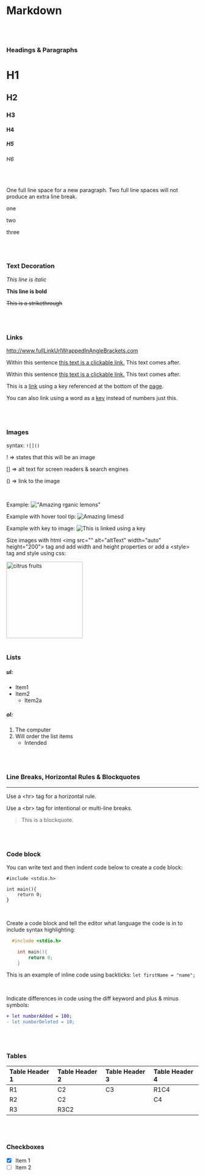 # Markdown

<br>
<br>

### Headings & Paragraphs

# H1
## H2
### H3
#### H4
##### H5
###### H6  

<br>

One full line space for a new paragraph. Two full line spaces will not produce an extra line break.

one

two

three

<br>
<br>

### Text Decoration

_This line is italic_

**This line is bold**

~~This is a strikethrough~~

<br>
<br>

### Links

<http://www.fullLinkUrlWrappedInAngleBrackets.com>

Within this sentence [this text is a clickable link.](http://www.clickingOnTextLinkLeadsToThisUrl.com) This text comes after.

Within this sentence [this text is a clickable link.](http://www.clickingOnTextLinkLeadsToThisUrl.com "This add an optional hover title tag") This text comes after.

This is a [link][1] using a key referenced at the bottom of the [page][1].

You can also link using a word as a [key][key] instead of numbers just this.

[1]: http://www.numberLinkKey.com
[key]: http://www.wordLinkKey.com

<br>
<br>

### Images
syntax: `![]()`
<br>

! => states that this will be an image

[] => alt text for screen readers & search engines

() => link to the image

<br>

Example: 
!["Amazing rganic lemons"](https://images.unsplash.com/photo-1605185189315-fc269c231e41?ixlib=rb-4.0.3&ixid=MnwxMjA3fDB8MHxwaG90by1wYWdlfHx8fGVufDB8fHx8&auto=format&fit=crop&w=2070&q=80)

Example with hover tool tip:
![Amazing limesd](https://images.unsplash.com/photo-1583777731160-5abdc2fd7ab3?ixlib=rb-4.0.3&ixid=MnwxMjA3fDB8MHxwaG90by1wYWdlfHx8fGVufDB8fHx8&auto=format&fit=crop&w=1974&q=80 "Great limes")

Example with key to image:
![This is linked using a key][image_1]

[image_1]: https://images.unsplash.com/photo-1597714026720-8f74c62310ba?ixlib=rb-4.0.3&ixid=MnwxMjA3fDB8MHxwaG90by1wYWdlfHx8fGVufDB8fHx8&auto=format&fit=crop&w=2070&q=80 "hover"

Size images with html \<img src="" alt="altText" width="auto" height="200"> tag and add width and height properties or add a \<style> tag and style using css:

<img src="https://images.unsplash.com/photo-1667733024906-8e94057d7ec8?ixlib=rb-4.0.3&ixid=MnwxMjA3fDB8MHxwaG90by1wYWdlfHx8fGVufDB8fHx8&auto=format&fit=crop&w=2070&q=80" alt="citrus fruits" width="" height="200px" class="image">

<style>
  .image{
    width: auto;
  }
</style>

<br>
<br>

### Lists

##### ul:

* Item1
* Item2
  * Item2a


##### ol:

1. The computer 
1. Will order the list items
   * Intended 
  
<br>
<br>

### Line Breaks, Horizontal Rules & Blockquotes

<hr>

Use a \<hr> tag for a horizontal rule.

Use a \<br> tag for intentional or multi-line breaks.

> This is a blockquote.

<br>
<br>

### Code block

You can write text and then indent code below to create a code block:

    #include <stdio.h>

    int main(){
        return 0;
    }

<br>

Create a code block and tell the editor what language the code is in to include syntax highlighting:

```C
  #include <stdio.h>

    int main(){
        return 0;
    }
```

This is an example of inline code using backticks: `let firstName = "name";`

<br>

Indicate differences in code using the diff keyword and plus & minus symbols:

```diff
+ let numberAdded = 100;
- let numberDeleted = 10;
```

<br>
<br>

### Tables

|Table Header 1|Table Header 2|Table Header 3|Table Header 4|
|:-------------|:-------------|:-------------|:-------------|
|R1|C2|C3|R1C4
|R2|C2 ||C4
|R3|R3C2|

<br>
<br>

### Checkboxes

* [x] Item 1
* [ ] Item 2
